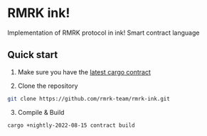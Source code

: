 # RMRK ink!

Implementation of RMRK protocol in ink! Smart contract language


## Quick start

1. Make sure you have the [latest cargo contract](https://crates.io/crates/cargo-contract)


2. Clone the repository

```sh
git clone https://github.com/rmrk-team/rmrk-ink.git
```

3. Compile & Build

```sh
cargo +nightly-2022-08-15 contract build
```
